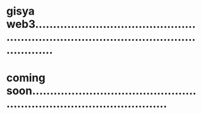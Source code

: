 # gisya web3...............................................................................................................
# coming soon...........................................................................................
